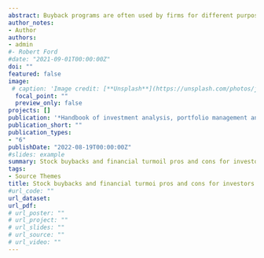 ```yaml
---
abstract: Buyback programs are often used by firms for different purposes, including distributing excess cash to shareholders and signal that the stock price is underpriced. The first purpose of this chapter book is to review studies of buyback programs and to highlight that fundamentals-based hypotheses are problematic in financial turmoil. We will show how buyback programs add value to shareholders while also identifying some situations in which they can destroy value. The second purpose is to present the pros and cons of buyback programs to shareholders, particularly during financial turmoil
author_notes:
- Author
authors:
- admin
#- Robert Ford
#date: "2021-09-01T00:00:00Z"
doi: ""
featured: false
image:
 # caption: 'Image credit: [**Unsplash**](https://unsplash.com/photos/jdD8gXaTZsc)'
  focal_point: ""
  preview_only: false
projects: []
publication: '*Handbook of investment analysis, portfolio management and Financial derivatives, 1*(1)'
publication_short: ""
publication_types:
- "6"
publishDate: "2022-08-19T00:00:00Z"
#slides: example
summary: Stock buybacks and financial turmoil pros and cons for investors
tags:
- Source Themes
title: Stock buybacks and financial turmoi pros and cons for investors
#url_code: ""
url_dataset: 
url_pdf: 
# url_poster: ""
# url_project: ""
# url_slides: ""
# url_source: ""
# url_video: ""
---
```


